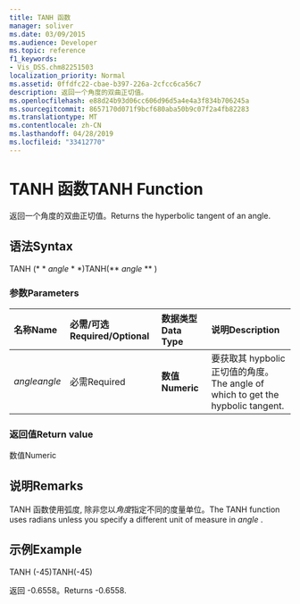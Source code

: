 ```yaml
---
title: TANH 函数
manager: soliver
ms.date: 03/09/2015
ms.audience: Developer
ms.topic: reference
f1_keywords:
- Vis_DSS.chm82251503
localization_priority: Normal
ms.assetid: 0ffdfc22-cbae-b397-226a-2cfcc6ca56c7
description: 返回一个角度的双曲正切值。
ms.openlocfilehash: e88d24b93d06cc606d96d5a4e4a3f834b706245a
ms.sourcegitcommit: 8657170d071f9bcf680aba50b9c07f2a4fb82283
ms.translationtype: MT
ms.contentlocale: zh-CN
ms.lasthandoff: 04/28/2019
ms.locfileid: "33412770"
---
```

# <a name="tanh-function"></a><span data-ttu-id="2410a-103">TANH 函数</span><span class="sxs-lookup"><span data-stu-id="2410a-103">TANH Function</span></span>

<span data-ttu-id="2410a-104">返回一个角度的双曲正切值。</span><span class="sxs-lookup"><span data-stu-id="2410a-104">Returns the hyperbolic tangent of an angle.</span></span> 
  
## <a name="syntax"></a><span data-ttu-id="2410a-105">语法</span><span class="sxs-lookup"><span data-stu-id="2410a-105">Syntax</span></span>

<span data-ttu-id="2410a-106">TANH (\* \* *angle* \* \*)</span><span class="sxs-lookup"><span data-stu-id="2410a-106">TANH(\*\* *angle* \*\* )</span></span> 
  
### <a name="parameters"></a><span data-ttu-id="2410a-107">参数</span><span class="sxs-lookup"><span data-stu-id="2410a-107">Parameters</span></span>

|<span data-ttu-id="2410a-108">**名称**</span><span class="sxs-lookup"><span data-stu-id="2410a-108">**Name**</span></span>|<span data-ttu-id="2410a-109">**必需/可选**</span><span class="sxs-lookup"><span data-stu-id="2410a-109">**Required/Optional**</span></span>|<span data-ttu-id="2410a-110">**数据类型**</span><span class="sxs-lookup"><span data-stu-id="2410a-110">**Data Type**</span></span>|<span data-ttu-id="2410a-111">**说明**</span><span class="sxs-lookup"><span data-stu-id="2410a-111">**Description**</span></span>|
|:-----|:-----|:-----|:-----|
| <span data-ttu-id="2410a-112">_angle_</span><span class="sxs-lookup"><span data-stu-id="2410a-112">_angle_</span></span> <br/> |<span data-ttu-id="2410a-113">必需</span><span class="sxs-lookup"><span data-stu-id="2410a-113">Required</span></span>  <br/> |<span data-ttu-id="2410a-114">**数值**</span><span class="sxs-lookup"><span data-stu-id="2410a-114">**Numeric**</span></span> <br/> |<span data-ttu-id="2410a-115">要获取其 hypbolic 正切值的角度。</span><span class="sxs-lookup"><span data-stu-id="2410a-115">The angle of which to get the hypbolic tangent.</span></span>  <br/> |
   
### <a name="return-value"></a><span data-ttu-id="2410a-116">返回值</span><span class="sxs-lookup"><span data-stu-id="2410a-116">Return value</span></span>

<span data-ttu-id="2410a-117">数值</span><span class="sxs-lookup"><span data-stu-id="2410a-117">Numeric</span></span>
  
## <a name="remarks"></a><span data-ttu-id="2410a-118">说明</span><span class="sxs-lookup"><span data-stu-id="2410a-118">Remarks</span></span>

<span data-ttu-id="2410a-119">TANH 函数使用弧度, 除非您以*角度*指定不同的度量单位。</span><span class="sxs-lookup"><span data-stu-id="2410a-119">The TANH function uses radians unless you specify a different unit of measure in  *angle*  .</span></span> 
  
## <a name="example"></a><span data-ttu-id="2410a-120">示例</span><span class="sxs-lookup"><span data-stu-id="2410a-120">Example</span></span>

<span data-ttu-id="2410a-121">TANH (-45)</span><span class="sxs-lookup"><span data-stu-id="2410a-121">TANH(-45)</span></span> 
  
<span data-ttu-id="2410a-122">返回 -0.6558。</span><span class="sxs-lookup"><span data-stu-id="2410a-122">Returns -0.6558.</span></span> 
  

